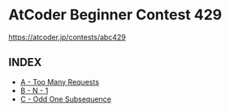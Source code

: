 # AtCoder Beginner Contest 429

<https://atcoder.jp/contests/abc429>

## INDEX

- [A - Too Many Requests](https://atcoder.jp/contests/abc429/tasks/abc429_a)
- [B - N - 1](https://atcoder.jp/contests/abc429/tasks/abc429_b)
- [C - Odd One Subsequence](https://atcoder.jp/contests/abc429/tasks/abc429_c)
